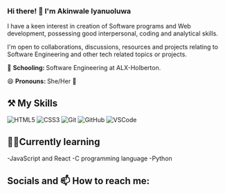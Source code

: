 ### Hi there! 👋 I'm Akinwale Iyanuoluwa
I have a keen interest in creation of Software programs and Web development, possessing good interpersonal,
coding and analytical skills.

I'm open to collaborations, discussions, resources and projects relating to Software Engineering and other tech related topics or projects.

🏫 <b> Schooling: </b> Software Engineering at ALX-Holberton.

😄 <b> Pronouns: </b> She/Her 👧

## ⚒ My Skills
![HTML5](https://img.shields.io/badge/html5-%23E34F26.svg?style=for-the-badge&logo=html5&logoColor=white)
![CSS3](https://img.shields.io/badge/css3-%231572B6.svg?style=for-the-badge&logo=css3&logoColor=white)
![Git](https://img.shields.io/badge/git-%23F05033.svg?style=for-the-badge&logo=git&logoColor=white)
![GitHub](https://img.shields.io/badge/github-%23121011.svg?style=for-the-badge&logo=github&logoColor=white)
![VSCode](https://img.shields.io/badge/-VSCode-blue)

## 🏫🌱Currently learning
-JavaScript and React
-C programming language
-Python

## Socials and 📫 How to reach me:  
[linkedin]: https://www.linkedin.com/in/iyanuoluwa-akinwale-1169ab1aa
